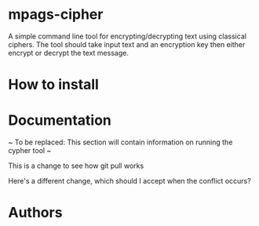# mpags-cipher
A simple command line tool for encrypting/decrypting text using classical ciphers.
The tool should take input text and an encryption key then either encrypt or decrypt the text message. 
# How to install

# Documentation
~ To be replaced: This section will contain information on running the cypher tool ~

This is a change to see how git pull works

Here's a different change, which should I accept when the conflict occurs?

# Authors 
